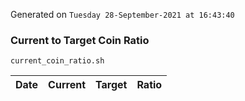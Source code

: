 Generated on `Tuesday 28-September-2021 at 16:43:40`

### Current to Target Coin Ratio
`current_coin_ratio.sh`

Date|Current|Target|Ratio
---|---|---|---
